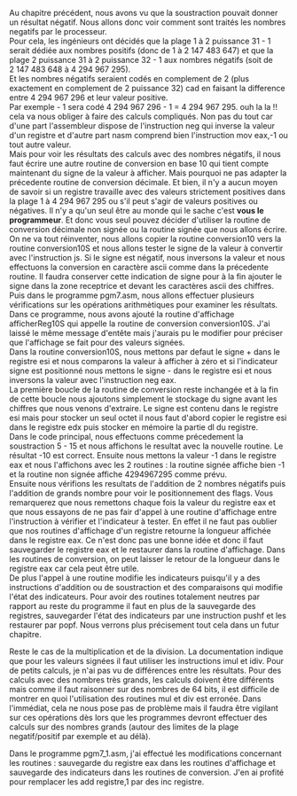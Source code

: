 Au chapitre précédent, nous avons vu que la soustraction pouvait donner un résultat négatif. Nous allons donc voir comment sont traités les nombres negatifs par le processeur. <br>
Pour cela, les ingénieurs ont décidés que la plage 1 à 2 puissance 31 - 1 serait dédiée aux nombres positifs (donc de 1 à 2 147 483 647) et que la plage 2 puissance 31 à 2 puissance 32 - 1 aux nombres négatifs (soit de 2 147 483 648 à  4 294 967 295‬). <br>
Et les nombres négatifs seraient codés en complement de 2 (plus exactement en complement de 2 puissance 32) cad en faisant la difference entre 4 294 967 296‬ et leur valeur positive.<br>
Par exemple - 1 sera codé 4 294 967 296‬ - 1 = 4 294 967 295‬. ouh la la !! cela va nous obliger à faire des calculs compliqués. Non pas du tout car d'une part l'assembleur dispose de l'instruction neg qui inverse la valeur d'un registre et d'autre part nasm comprend bien l'instruction mov eax,-1  ou tout autre valeur. <br>
Mais pour voir les résultats des calculs avec des nombres négatifs, il nous faut écrire une autre routine de conversion en base 10 qui tient compte maintenant du signe de la valeur à afficher. Mais pourquoi ne pas adapter la précedente routine de conversion décimale. Et bien, il n'y a aucun moyen de savoir si un registre travaille avec des valeurs strictement positives dans la plage 1 à 4 294 967 295‬ ou s'il peut s'agir de valeurs positives ou négatives. Il n'y a qu'un seul être au monde qui le sache c'est <b>vous le programmeur</b>. Et donc vous seul pouvez décider d'utiliser la routine de conversion décimale non signée ou la routine signée que nous allons écrire. <br>
On ne va tout réinventer, nous allons copier la routine conversion10 vers la routine conversion10S et nous allons tester le signe de la valeur à convertir avec l'instruction js. Si le signe est négatif, nous inversons la valeur et nous effectuons la conversion en caractère ascii comme dans la précedente routine. Il faudra conserver cette indication de signe pour à la fin ajouter le signe dans la zone receptrice et devant les caractères ascii des chiffres.<br>
Puis dans le programme pgm7.asm, nous allons effectuer plusieurs vérifications sur les opérations arithmètiques pour examiner les résultats.
Dans ce programme, nous avons ajouté la routine d'affichage afficherReg10S qui appelle la routine de conversion conversion10S. J'ai laissé le même message d'entête mais j'aurais pu le modifier pour préciser que l'affichage se fait pour des valeurs signées.<br>
Dans la routine conversion10S, nous mettons par defaut le signe + dans le registre esi et nous comparons la valeur à afficher à zéro et si l'indicateur signe est positionné nous mettons le signe - dans le registre esi et nous inversons la valeur avec l'instruction neg eax. <br>
La première boucle  de la routine de conversion reste inchangée et à la fin de cette boucle nous ajoutons simplement le stockage du signe avant les chiffres que nous venons d'extraire. Le signe est contenu dans le registre esi mais pour stocker un seul octet il nous faut d'abord copier le registre esi dans le registre edx puis stocker en mémoire la partie dl du registre.<br>
Dans le code principal, nous effectuons comme précedement la soustraction 5 - 15 et nous affichons le resultat avec la nouvelle routine. Le résultat -10 est correct.
Ensuite nous mettons la valeur -1 dans le registre eax et nous l'affichons avec les 2 routines : la routine signée affiche bien -1 et la routine non signée affiche 4294967295 comme prévu. <br>
Ensuite nous vérifions les resultats de l'addition de 2 nombres négatifs puis l'addition de grands nombre pour voir le positionnement des flags.
Vous remarquerez que nous remettons chaque fois la valeur du registre eax et que nous essayons de ne pas fair d'appel à une routine d'affichage entre l'instruction à vérifier et l'indicateur à tester. En effet il ne faut pas oublier que nos routines d'affichage d'un registre retourne la longueur affichée dans le registre eax. Ce n'est donc pas une bonne idée et donc il faut sauvegarder le registre eax et le restaurer dans la routine d'affichage. Dans les routines de conversion, on peut laisser le retour de la longueur dans le registre eax car cela peut être utile. <br>
De plus l'appel à une routine modifie les indicateurs puisqu'il y a des instructions d'addition ou de soustraction et des comparaisons qui modifie l'état des indicateurs. Pour avoir des routines totalement neutres par rapport au reste du programme il faut en plus de la sauvegarde des registres, sauvegarder l'état des indicateurs par une instruction pushf et les restaurer par popf. Nous verrons plus précisement tout cela dans un futur chapitre.<br>

Reste le cas de la multiplication et de la division. La documentation indique que pour les valeurs signées il faut utiliser les instructions imul et idiv. Pour de petits calculs, je n'ai pas vu de différences entre les résultats. Pour des calculs avec des nombres très grands, les calculs doivent être différents mais comme il faut raisonner sur des nombres de 64 bits, il est difficile de montrer en quoi l'utilisation des routines mul et div est erronée. Dans l'immédiat, cela ne nous pose pas de problème mais il faudra être vigilant sur ces opérations dès lors que les programmes devront effectuer des calculs sur des nombres grands (autour des limites de la plage negatif/positif par exemple et au délà).<br>

Dans le programme pgm7_1.asm, j'ai effectué les modifications concernant les routines : sauvegarde du registre eax dans les routines d'affichage et sauvegarde des indicateurs dans les routines de conversion. J'en ai profité pour remplacer les add registre,1 par des inc registre. <br>


